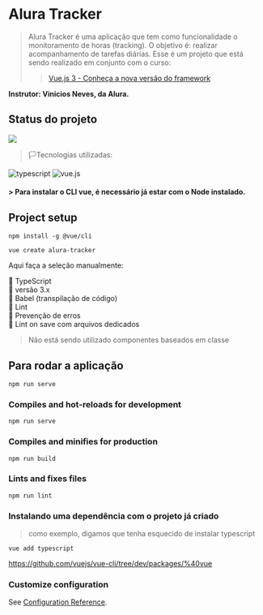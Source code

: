 # Alura Tracker
> Alura Tracker é uma aplicação que tem como funcionalidade o monitoramento de horas (tracking). O objetivo é: realizar acompanhamento de tarefas diárias. Esse é um projeto que está sendo realizado em conjunto com o curso:
>> [Vue.js 3 - Conheça a nova versão do framework ](https://cursos.alura.com.br/formacao-vuejs3)
  
<b>Instrutor: Vinicios Neves, da Alura.</b>

## Status do projeto
<img src="https://img.shields.io/badge/-em%20desenvolvimento-blueviolet" />

> 🏳️Tecnologias utilizadas:
<img src="https://img.shields.io/badge/TypeScript-007ACC?style=for-the-badge&logo=typescript&logoColor=white" alt="typescript"/>
<img src="https://img.shields.io/badge/Vue.js-35495E?style=for-the-badge&logo=vue.js&logoColor=4FC08D" alt="vue.js" />
	



#### > Para instalar o CLI vue, é necessário já estar com o Node instalado.


## Project setup
```
npm install -g @vue/cli
```
```
vue create alura-tracker
```
<p>Aqui faça a seleção manualmente:</p>
🫧 TypeScript </br>
🫧 versão 3.x </br>
🫧 Babel (transpilação de código)</br>
</ hr>
🫧 Lint</br>
🫧 Prevenção de erros </br>
🫧 Lint on save com arquivos dedicados </br>

> Não está sendo utilizado  componentes baseados em classe

## Para rodar a aplicação
```
npm run serve
```

### Compiles and hot-reloads for development
```
npm run serve
```

### Compiles and minifies for production
```
npm run build
```

### Lints and fixes files
```
npm run lint
```
### Instalando uma dependência com o projeto já criado
> como exemplo, digamos que tenha esquecido de instalar typescript
```
vue add typescript
```
https://github.com/vuejs/vue-cli/tree/dev/packages/%40vue

### Customize configuration
See [Configuration Reference](https://cli.vuejs.org/config/).
